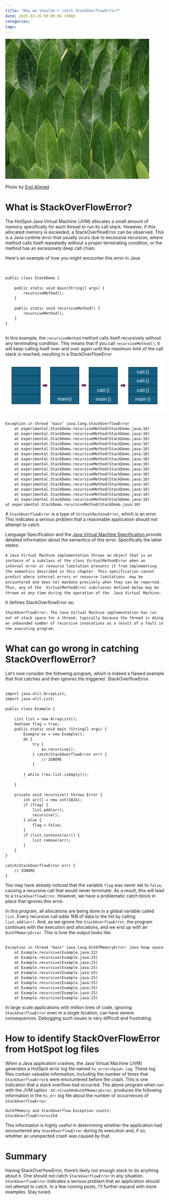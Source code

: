 ```yaml
---
title: "Why we shouldn't catch StackOverflowError?"
date: 2025-03-26 00:00:00 +0800
categories: 
tags: 
---
```


![Background img](assets/img/Leaves.png)


Photo by <a href="https://unsplash.com/@erol?utm_content=creditCopyText&utm_medium=referral&utm_source=unsplash">Erol Ahmed</a>
      

# What is StackOverFlowError?


The HotSpot Java Virtual Machine (JVM) allocates a small amount of memory specifically for each thread to run its call stack. However, if this allocated memory is exceeded, a StackOverflowError can be observed. This is a Java runtime error that usually ocurs due to excessive recursion, where method calls itself repeatedly without a proper terminating condition, or the method has an excessively deep call chain.

Here's an example of how you might encounter this error in Java
```


public class StackDemo {

	public static void main(String[] args) {
		recursiveMethod();
	}
	
	public static void recursiveMethod() {
		recursiveMethod();
	}
}


```


In this example, the `recursiveMethod` method calls itself recursively without any terminating condition. This means that if you call `recursiveMethod()`, it will keep calling itself over and over again until the maximum limit of the call stack is reached, resulting in a StackOverFlowError

![Call stack progression](assets/img/stackoverflow.png)

```

Exception in thread "main" java.lang.StackOverflowError
	at experimental.StackDemo.recursiveMethod(StackDemo.java:10)
	at experimental.StackDemo.recursiveMethod(StackDemo.java:10)
	at experimental.StackDemo.recursiveMethod(StackDemo.java:10)
	at experimental.StackDemo.recursiveMethod(StackDemo.java:10)
	at experimental.StackDemo.recursiveMethod(StackDemo.java:10)
	at experimental.StackDemo.recursiveMethod(StackDemo.java:10)
	at experimental.StackDemo.recursiveMethod(StackDemo.java:10)
	at experimental.StackDemo.recursiveMethod(StackDemo.java:10)
	at experimental.StackDemo.recursiveMethod(StackDemo.java:10)
	at experimental.StackDemo.recursiveMethod(StackDemo.java:10)
	at experimental.StackDemo.recursiveMethod(StackDemo.java:10)
	at experimental.StackDemo.recursiveMethod(StackDemo.java:10)
	at experimental.StackDemo.recursiveMethod(StackDemo.java:10)
	at experimental.StackDemo.recursiveMethod(StackDemo.java:10)
	at experimental.StackDemo.recursiveMethod(StackDemo.java:10)
at experimental.StackDemo.recursiveMethod(StackDemo.java:10)
```

A `StackOverflowError` is a type of `VirtualMachineError`, which is an error. This indicates a serious problem that a reasonable application should not attempt to catch.

Language Specification and the <a href="https://docs.oracle.com/javase/specs/jvms/se8/html/jvms-6.html#jvms-6.3">Java Virtual Machine Specification </a> provide detailed information about the semantics of this error. Specifically the latter states: 

``
A Java Virtual Machine implementation throws an object that is an instance of a subclass of the class
VirtualMethodError when an internal error or resource limitation prevents it from implementing the semantics
described in this chapter. This specification cannot predict where internal errors or resource limitations 
may be encountered and does not mandate precisely when they can be reported. Thus, any of the 
VirtualMethodError subclasses defined below may be thrown at any time during the operation of the 
Java Virtual Machine:
``

It defines StackOverflowError as:

``
StackOverflowError: The Java Virtual Machine implementation has run out of stack space for a thread, typically because the thread is doing an unbounded number of recursive invocations as a result of a fault in the executing program.
``

# What can go wrong in catching StackOverflowError?

Let’s now consider the following program, which is indeed a flawed example that first catches and then ignores the triggered `StackOverflowError.

```

import java.util.ArrayList;
import java.util.List;

public class Example {

	List list = new ArrayList();
	boolean flag = true;
	public static void main (String[] args) {
		Example ex = new Example();
		do {
			try {
				ex.recursive();
			} catch(StackOverflowError err) {
				// IGNORE
			}
			
		} while (!ex.list.isEmpty());

	}
	
	private void recursive() throws Error {
		int arr[] = new int[1024];
		if (flag) {
			list.add(arr);
			recursive();	
		} else {
			flag = false;
		}
		if (list.contains(arr)) {
			list.remove(arr);
		}	
	}
}

catch(StackOverflowError err) {
	// IGNORE 
}

```

You may have already noticed that the variable `flag` was never set to `false`, causing a recursive call that would never terminate. As a result, this will lead to a `StackOverflowError`. However, we have a problematic catch block in place that ignores this error.

In this program, all allocations are being done in a global variable called `list`. Every recursive call adds 1KB of data to the list by calling `list.add(arr)`. And, as we ignore the `StackOverflowError`, the program continues with the execution and allocations, and we end up with an `OutOfMemoryError`. This is how the output looks like

```

Exception in thread "main" java.lang.OutOfMemoryError: Java heap space
	at Example.recursive(Example.java:22)
	at Example.recursive(Example.java:25)
	at Example.recursive(Example.java:25)
	at Example.recursive(Example.java:25)
	at Example.recursive(Example.java:25)
	at Example.recursive(Example.java:25)
	at Example.recursive(Example.java:25)
	at Example.recursive(Example.java:25)
	at Example.recursive(Example.java:25)
	at Example.recursive(Example.java:25)
```

In large scale applications with million lines of code, ignoring `StackOverflowError` even in a single location, can have severe consequences. Debugging such issues is very difficult and frustrating.

# How to identify StackOverFlowError from HotSpot log files
When a Java application crashes, the Java Virtual Machine (JVM) generates a HotSpot error log file named `hs_error<%pid>.log`. These log files contain valuable information, including the number of times that `StackOverflowError`s were encountered before the crash. This is one indication that a stack overflow had occurred. The above program when run with the JVM option `-XX:+CrashOnOutOfMemoryError`, produces the following information in the `hs_err` log file about the number of occurrences of `StackOverflowError`.

```
OutOfMemory and StackOverflow Exception counts:
StackOverflowErrors=154
```

This information is highly useful in determining whether the application had encountered any `StackOverflowError` during its execution and, if so, whether an unexpected crash was caused by that.

# Summary
Having StackOverflowError, there’s likely not enough stack to do anything about it. One should not catch `StackOverflowError` in any situation. `StackOverflowError` indicates a serious problem that an application should not attempt to catch.
In a few coming posts, I’ll further expand with more examples. Stay tuned.